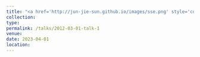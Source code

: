 ```yaml
---
title: "<a href='http://jun-jie-sun.github.io/images/sse.png' style='color: teal;'>1. National-level: Third Prize in the 8th National College Students' Practical and Innovative Works Competition on Safety Science and Engineering</a>"
collection: 
type:
permalink: /talks/2012-03-01-talk-1
venue: 
date: 2023-04-01
location: 
---
```


